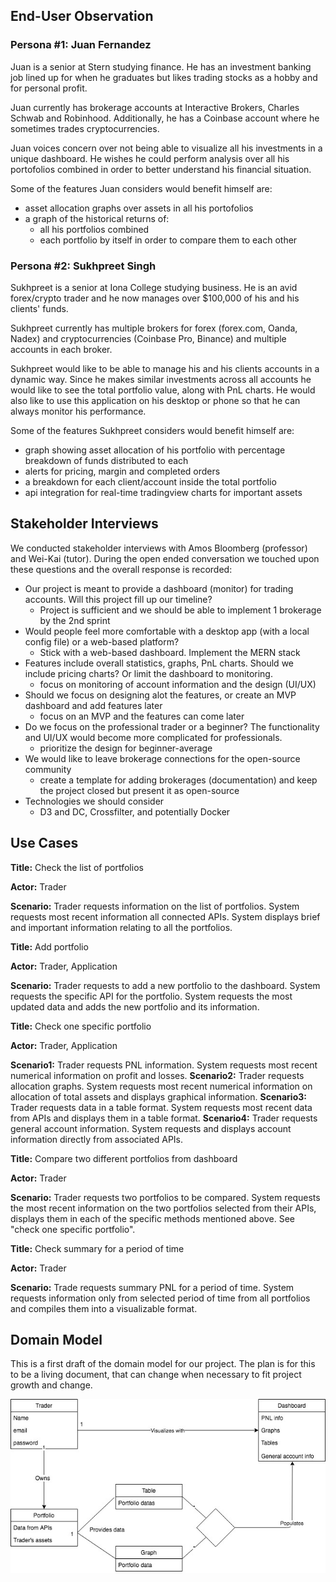 ## End-User Observation
### Persona #1: Juan Fernandez

Juan is a senior at Stern studying finance. He has an investment banking job lined up for when he graduates but likes trading stocks as a hobby and for personal profit.

Juan currently has brokerage accounts at Interactive Brokers, Charles Schwab and Robinhood. Additionally, he has a Coinbase account where he sometimes trades cryptocurrencies.

Juan voices concern over not being able to visualize all his investments in a unique dashboard. He wishes he could perform analysis over all his portofolios combined in order to better understand his financial situation.

Some of the features Juan considers would benefit himself are: 
* asset allocation graphs over assets in all his portofolios
* a graph of the historical returns of:
    * all his portfolios combined
    * each portfolio by itself in order to compare them to each other

### Persona #2: Sukhpreet Singh

Sukhpreet is a senior at Iona College studying business. He is an avid forex/crypto trader and he now manages over $100,000 of his and his clients' funds.

Sukhpreet currently has multiple brokers for forex (forex.com, Oanda, Nadex) and cryptocurrencies (Coinbase Pro, Binance) and multiple accounts in each broker.

Sukhpreet would like to be able to manage his and his clients accounts in a dynamic way. Since he makes similar investments across all accounts he would like to see the total portfolio value, along with PnL charts. He would also like to use this application on his desktop or phone so that he can always monitor his performance.

Some of the features Sukhpreet considers would benefit himself are: 
* graph showing asset allocation of his portfolio with percentage breakdown of funds distributed to each
* alerts for pricing, margin and completed orders
* a breakdown for each client/account inside the total portfolio
* api integration for real-time tradingview charts for important assets



## Stakeholder Interviews

We conducted stakeholder interviews with Amos Bloomberg (professor) and Wei-Kai (tutor). During the open ended conversation we touched upon these questions and the overall response is recorded:

* Our project is meant to provide a dashboard (monitor) for trading accounts. Will this project fill up our timeline?
	* Project is sufficient and we should be able to implement 1 brokerage by the 2nd sprint
* Would people feel more comfortable with a desktop app (with a local config file) or a web-based platform?
	* Stick with a web-based dashboard. Implement the MERN stack
* Features include overall statistics, graphs, PnL charts. Should we include pricing charts? Or limit the dashboard to monitoring.
	* focus on monitoring of account information and the design (UI/UX)
* Should we focus on designing alot the features, or create an MVP dashboard and add features later
	* focus on an MVP and the features can come later
* Do we focus on the professional trader or a beginner? The functionality and UI/UX would become more complicated for professionals.
	* prioritize the design for beginner-average
* We would like to leave brokerage connections for the open-source community
	* create a template for adding brokerages (documentation) and keep the project closed but present it as open-source
* Technologies we should consider
	* D3 and DC, Crossfilter, and potentially Docker  



## Use Cases

**Title:** Check the list of portfolios

**Actor:** Trader

**Scenario:** Trader requests information on the list of portfolios. System requests most recent information all connected APIs. System displays brief and important information relating to all the portfolios. 



**Title:** Add portfolio

**Actor:** Trader, Application

**Scenario:** Trader requests to add a new portfolio to the dashboard. System requests the specific API for the portfolio. System requests the most updated data and adds the new portfolio and its information.



**Title:** Check one specific portfolio

**Actor:** Trader, Application

**Scenario1:**  Trader requests PNL information. System requests most recent numerical information on profit and losses.
**Scenario2:**  Trader requests allocation graphs. System requests most recent numerical information on allocation of total assets and displays graphical information.
**Scenario3:**  Trader requests data in a table format. System requests most recent data from APIs and displays them in a table format.
**Scenario4:**  Trader requests general account information. System requests and displays account information directly from associated APIs.



**Title:** Compare two different portfolios from dashboard

**Actor:** Trader

**Scenario:** Trader requests two portfolios to be compared. System requests the most recent information on the two portfolios selected from their APIs, displays them in each of the specific methods mentioned above. See "check one specific portfolio".



**Title:** Check summary for a period of time

**Actor:** Trader 

**Scenario:** Trade requests summary PNL for a period of time. System requests information only from selected period of time from all portfolios and compiles them into a visualizable format. 

	
## Domain Model

This is a first draft of the domain model for our project. The plan is for this to be a living document, that can change when necessary to fit project growth and change.

![domain model version 1](algo_trading_platform.jpg)
